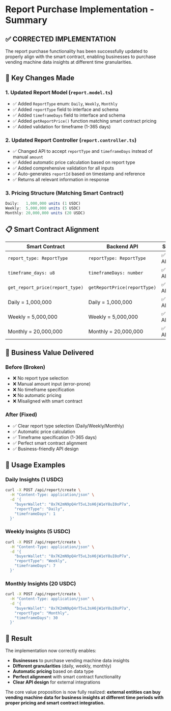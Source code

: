 # Report Purchase Implementation - Summary

## ✅ **CORRECTED IMPLEMENTATION**

The report purchase functionality has been successfully updated to properly align with the smart contract, enabling businesses to purchase vending machine data insights at different time granularities.

## 🔧 **Key Changes Made**

### 1. **Updated Report Model** (`report.model.ts`)
- ✅ Added `ReportType` enum: `Daily`, `Weekly`, `Monthly`
- ✅ Added `reportType` field to interface and schema
- ✅ Added `timeframeDays` field to interface and schema
- ✅ Added `getReportPrice()` function matching smart contract pricing
- ✅ Added validation for timeframe (1-365 days)

### 2. **Updated Report Controller** (`report.controller.ts`)
- ✅ Changed API to accept `reportType` and `timeframeDays` instead of manual `amount`
- ✅ Added automatic price calculation based on report type
- ✅ Added comprehensive validation for all inputs
- ✅ Auto-generates `reportId` based on timestamp and reference
- ✅ Returns all relevant information in response

### 3. **Pricing Structure** (Matching Smart Contract)
```typescript
Daily:   1,000,000 units (1 USDC)
Weekly:  5,000,000 units (5 USDC)  
Monthly: 20,000,000 units (20 USDC)
```

## 📋 **Smart Contract Alignment**

| Smart Contract | Backend API | Status |
|----------------|-------------|---------|
| `report_type: ReportType` | `reportType: ReportType` | ✅ Aligned |
| `timeframe_days: u8` | `timeframeDays: number` | ✅ Aligned |
| `get_report_price(report_type)` | `getReportPrice(reportType)` | ✅ Aligned |
| Daily = 1,000,000 | Daily = 1,000,000 | ✅ Aligned |
| Weekly = 5,000,000 | Weekly = 5,000,000 | ✅ Aligned |
| Monthly = 20,000,000 | Monthly = 20,000,000 | ✅ Aligned |

## 🎯 **Business Value Delivered**

### **Before (Broken)**
- ❌ No report type selection
- ❌ Manual amount input (error-prone)
- ❌ No timeframe specification
- ❌ No automatic pricing
- ❌ Misaligned with smart contract

### **After (Fixed)**
- ✅ Clear report type selection (Daily/Weekly/Monthly)
- ✅ Automatic price calculation
- ✅ Timeframe specification (1-365 days)
- ✅ Perfect smart contract alignment
- ✅ Business-friendly API design

## 🚀 **Usage Examples**

### Daily Insights (1 USDC)
```bash
curl -X POST /api/report/create \
  -H "Content-Type: application/json" \
  -d '{
    "buyerWallet": "8x7K2mN9pQ4rT5vL3sH6jW1eY8uI0oP7a",
    "reportType": "Daily",
    "timeframeDays": 1
  }'
```

### Weekly Insights (5 USDC)
```bash
curl -X POST /api/report/create \
  -H "Content-Type: application/json" \
  -d '{
    "buyerWallet": "8x7K2mN9pQ4rT5vL3sH6jW1eY8uI0oP7a",
    "reportType": "Weekly",
    "timeframeDays": 7
  }'
```

### Monthly Insights (20 USDC)
```bash
curl -X POST /api/report/create \
  -H "Content-Type: application/json" \
  -d '{
    "buyerWallet": "8x7K2mN9pQ4rT5vL3sH6jW1eY8uI0oP7a",
    "reportType": "Monthly",
    "timeframeDays": 30
  }'
```

## 🎉 **Result**

The implementation now correctly enables:
- **Businesses** to purchase vending machine data insights
- **Different granularities** (daily, weekly, monthly)
- **Automatic pricing** based on data type
- **Perfect alignment** with smart contract functionality
- **Clear API design** for external integrations

The core value proposition is now fully realized: **external entities can buy vending machine data for business insights at different time periods with proper pricing and smart contract integration.**

